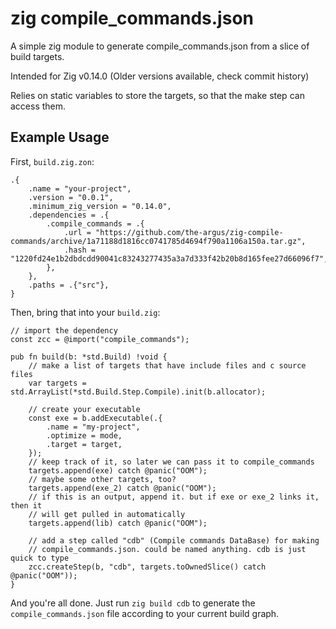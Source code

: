 # zig compile_commands.json

A simple zig module to generate compile_commands.json from a slice of build targets.

Intended for Zig v0.14.0 (Older versions available, check commit history)

Relies on static variables to store the targets, so that the make step can
access them.

## Example Usage

First, `build.zig.zon`:

```zig
.{
    .name = "your-project",
    .version = "0.0.1",
    .minimum_zig_version = "0.14.0",
    .dependencies = .{
        .compile_commands = .{
            .url = "https://github.com/the-argus/zig-compile-commands/archive/1a71188d1816cc0741785d4694f790a1106a150a.tar.gz",
            .hash = "1220fd24e1b2dbdcdd90041c83243277435a3a7d333f42b20b8d165fee27d66096f7",
        },
    },
    .paths = .{"src"},
}
```

Then, bring that into your `build.zig`:

```zig
// import the dependency
const zcc = @import("compile_commands");

pub fn build(b: *std.Build) !void {
    // make a list of targets that have include files and c source files
    var targets = std.ArrayList(*std.Build.Step.Compile).init(b.allocator);

    // create your executable
    const exe = b.addExecutable(.{
        .name = "my-project",
        .optimize = mode,
        .target = target,
    });
    // keep track of it, so later we can pass it to compile_commands
    targets.append(exe) catch @panic("OOM");
    // maybe some other targets, too?
    targets.append(exe_2) catch @panic("OOM");
    // if this is an output, append it. but if exe or exe_2 links it, then it
    // will get pulled in automatically
    targets.append(lib) catch @panic("OOM");

    // add a step called "cdb" (Compile commands DataBase) for making
    // compile_commands.json. could be named anything. cdb is just quick to type
    zcc.createStep(b, "cdb", targets.toOwnedSlice() catch @panic("OOM"));
}
```

And you're all done. Just run `zig build cdb` to generate the `compile_commands.json`
file according to your current build graph.

